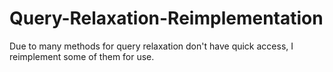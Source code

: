 # Query-Relaxation-Reimplementation
Due to many methods for query relaxation don't have quick access, I reimplement some of them for use.

